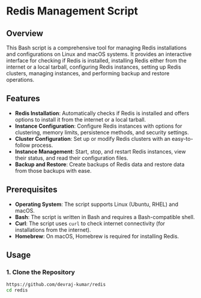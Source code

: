 # Redis Management Script

## Overview

This Bash script is a comprehensive tool for managing Redis installations and configurations on Linux and macOS systems. It provides an interactive interface for checking if Redis is installed, installing Redis either from the internet or a local tarball, configuring Redis instances, setting up Redis clusters, managing instances, and performing backup and restore operations.

## Features

- **Redis Installation**: Automatically checks if Redis is installed and offers options to install it from the internet or a local tarball.
- **Instance Configuration**: Configure Redis instances with options for clustering, memory limits, persistence methods, and security settings.
- **Cluster Configuration**: Set up or modify Redis clusters with an easy-to-follow process.
- **Instance Management**: Start, stop, and restart Redis instances, view their status, and read their configuration files.
- **Backup and Restore**: Create backups of Redis data and restore data from those backups with ease.

## Prerequisites

- **Operating System**: The script supports Linux (Ubuntu, RHEL) and macOS.
- **Bash**: The script is written in Bash and requires a Bash-compatible shell.
- **Curl**: The script uses `curl` to check internet connectivity (for installations from the internet).
- **Homebrew**: On macOS, Homebrew is required for installing Redis.

## Usage

### 1. Clone the Repository

```bash
https://github.com/devraj-kumar/redis
cd redis
